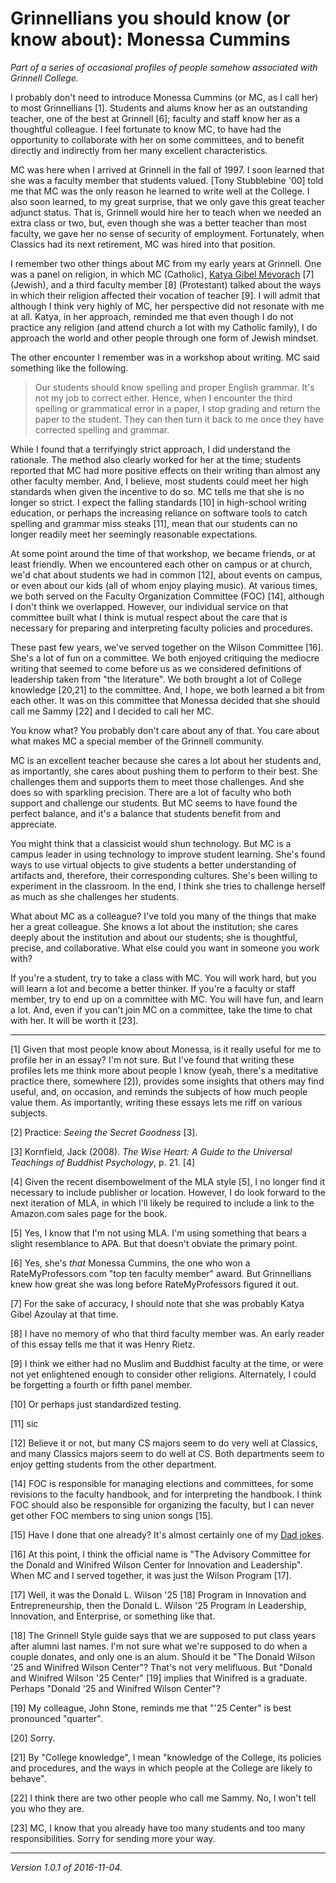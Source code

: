 Grinnellians you should know (or know about): Monessa Cummins
=============================================================

*Part of a series of occasional profiles of people somehow associated
with Grinnell College.*

I probably don't need to introduce Monessa Cummins (or MC, as I call her)
to most Grinnellians [1].  Students and alums know her as an outstanding
teacher, one of the best at Grinnell [6]; faculty and staff know her as
a thoughtful colleague.  I feel fortunate to know MC, to have had the
opportunity to collaborate with her on some committees, and to benefit
directly and indirectly from her many excellent characteristics.

MC was here when I arrived at Grinnell in the fall of 1997.  I soon
learned that she was a faculty member that students valued.  [Tony
Stubblebine '00] told me that MC was the only reason he learned to
write well at the College.  I also soon learned, to my great surprise,
that we only gave this great teacher adjunct status.  That is, Grinnell
would hire her to teach when we needed an extra class or two, but,
even though she was a better teacher than most faculty, we gave her no
sense of security of employment.  Fortunately, when Classics had its
next retirement, MC was hired into that position.

I remember two other things about MC from my early years at Grinnell.
One was a panel on religion, in which MC (Catholic), [Katya Gibel
Mevorach](katya-gibel-mevorach.html) [7] (Jewish), and a third faculty
member [8] (Protestant) talked about the ways in which their religion
affected their vocation of teacher [9].  I will admit that although
I think very highly of MC, her perspective did not resonate with me at
all.  Katya, in her approach, reminded me that even though I do not
practice any religion (and attend church a lot with my Catholic
family), I do approach the world and other people through one form
of Jewish mindset.

The other encounter I remember was in a workshop about writing.  MC
said something like the following.

> Our students should know spelling and proper English grammar.  It's
  not my job to correct either.  Hence, when I encounter the third
  spelling or grammatical error in a paper, I stop grading and return
  the paper to the student.  They can then turn it back to me once
  they have corrected spelling and grammar.

While I found that a terrifyingly strict approach, I did understand
the rationale.  The method also clearly worked for her at the time;
students reported that MC had more positive effects on their writing than
almost any other faculty member.  And, I believe, most students could
meet her high standards when given the incentive to do so.  MC tells
me that she is no longer so strict.  I expect the falling standards [10]
in high-school writing education, or perhaps the increasing reliance
on software tools to catch spelling and grammar miss steaks [11], mean that our
students can no longer readily meet her seemingly reasonable expectations.

At some point around the time of that workshop, we became friends, or at
least friendly.  When we encountered each other on campus or at church,
we'd chat about students we had in common [12], about events on campus, or
even about our kids (all of whom enjoy playing music).  At various times,
we both served on the Faculty Organization Committee (FOC) [14], although
I don't think we overlapped.  However, our individual service on that
committee built what I think is mutual respect about the care that is
necessary for preparing and interpreting faculty policies and procedures.

These past few years, we've served together on the Wilson Committee [16].
She's a lot of fun on a committee.  We both enjoyed critiquing the mediocre
writing that seemed to come before us as we considered definitions of
leadership taken from "the literature".  We both brought a lot of College
knowledge [20,21] to the committee.  And, I hope, we both learned a bit from
each other.  It was on this committee that Monessa decided that she should
call me Sammy [22] and I decided to call her MC.

You know what?  You probably don't care about any of that.  You care about
what makes MC a special member of the Grinnell community.  

MC is an excellent teacher because she cares a lot about her students and,
as importantly, she cares about pushing them to perform to their best.
She challenges them and supports them to meet those challenges.  And she
does so with sparkling precision.  There are a lot of faculty who both
support and challenge our students.  But MC seems to have found the
perfect balance, and it's a balance that students benefit from and
appreciate.

You might think that a classicist would shun technology.  But MC is
a campus leader in using technology to improve student learning.
She's found ways to use virtual objects to give students a better
understanding of artifacts and, therefore, their corresponding cultures.
She's been willing to experiment in the classroom.  In the end, I think
she tries to challenge herself as much as she challenges her students.

What about MC as a colleague?  I've told you many of the things that
make her a great colleague.  She knows a lot about the institution;
she cares deeply about the institution and about our students; she is
thoughtful, precise, and collaborative.  What else could you want in
someone you work with?

If you're a student, try to take a class with MC.  You will work hard,
but you will learn a lot and become a better thinker.  If you're a faculty
or staff member, try to end up on a committee with MC.  You will have
fun, and learn a lot.  And, even if you can't join MC on a committee,
take the time to chat with her.  It will be worth it [23].

---

[1] Given that most people know about Monessa, is it really useful
for me to profile her in an essay?  I'm not sure.  But I've found that
writing these profiles lets me think more about people I know (yeah,
there's a meditative practice there, somewhere [2]), provides some insights
that others may find useful, and, on occasion, and reminds the subjects
of how much people value them.  As importantly, writing these essays lets
me riff on various subjects.

[2] Practice: *Seeing the Secret Goodness* [3].

[3] Kornfield, Jack (2008). _The Wise Heart: A Guide to the Universal
Teachings of Buddhist Psychology_, p. 21. [4]

[4] Given the recent disembowelment of the MLA style [5], I no longer find
it necessary to include publisher or location.  However, I do look forward
to the next iteration of MLA, in which I'll likely be required to include
a link to the Amazon.com sales page for the book.

[5] Yes, I know that I'm not using MLA.  I'm using something that bears
a slight resemblance to APA.  But that doesn't obviate the primary point.

[6] Yes, she's *that* Monessa Cummins, the one who won a
RateMyProfessors.com "top ten faculty member" award.  But Grinnellians
knew how great she was long before RateMyProfessors figured it out.

[7] For the sake of accuracy, I should note that she was probably
Katya Gibel Azoulay at that time.

[8] I have no memory of who that third faculty member was.  An early reader
of this essay tells me that it was Henry Rietz.

[9] I think we either had no Muslim and Buddhist faculty at the time, or
were not yet enlightened enough to consider other religions.  Alternately,
I could be forgetting a fourth or fifth panel member.

[10] Or perhaps just standardized testing.

[11] sic

[12] Believe it or not, but many CS majors seem to do very well
at Classics, and many Classics majors seem to do well at CS.
Both departments seem to enjoy getting students from the other department.

[14] FOC is responsible for managing elections and committees, for some
revisions to the faculty handbook, and for interpreting the handbook.
I think FOC should also be responsible for organizing the faculty, but
I can never get other FOC members to sing union songs [15].

[15] Have I done that one already?  It's almost certainly one of my
[Dad jokes](dad-jokes.html).

[16] At this point, I think the official name is "The Advisory Committee
for the Donald and Winifred Wilson Center for Innovation and Leadership".
When MC and I served together, it was just the Wilson Program [17].

[17] Well, it was the Donald L. Wilson '25 [18] Program in Innovation and
Entrepreneurship, then the Donald L. Wilson '25 Program in Leadership,
Innovation, and Enterprise, or something like that.

[18] The Grinnell Style guide says that we are supposed to put class
years after alumni last names.  I'm not sure what we're supposed to
do when a couple donates, and only one is an alum.  Should it be "The
Donald Wilson '25 and Winifred Wilson Center"?  That's not very
melifluous.  But "Donald and Winifred Wilson '25 Center" [19] implies
that Winifred is a graduate.  Perhaps "Donald '25 and Winifred Wilson
Center"?

[19] My colleague, John Stone, reminds me that "'25 Center" is
best pronounced "quarter".

[20] Sorry.

[21] By "College knowledge", I mean "knowledge of the College, its
policies and procedures, and the ways in which people at the College
are likely to behave".

[22] I think there are two other people who call me Sammy.  No, I won't
tell you who they are.  

[23] MC, I know that you already have too many students and too many
responsibilities.  Sorry for sending more your way.

---

*Version 1.0.1 of 2016-11-04.*
